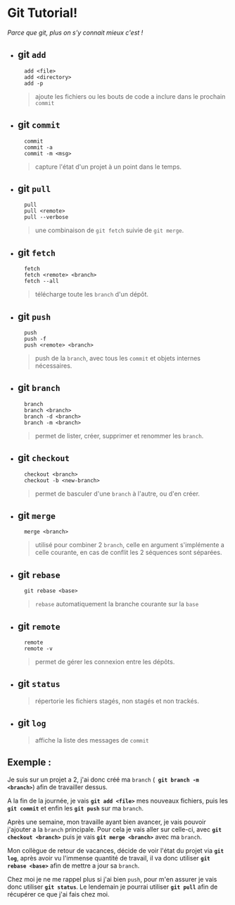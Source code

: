 #  Git Tutorial!

*Parce que git, plus on s'y connait mieux c'est !*

- git **`add`** 
	-
		add <file>
		add <directory> 
		add -p
	> ajoute les fichiers ou les bouts de code a inclure dans le prochain `commit`

- git **`commit`**
	- 
		commit
		commit -a
		commit -m <msg>
	> capture l'état d'un projet à un point dans le temps.

- git **`pull`**
	-	
		pull
		pull <remote>
		pull --verbose
	> une combinaison de `git fetch` suivie de `git merge`.

- git **`fetch`**
	-	
		fetch
		fetch <remote> <branch>
		fetch --all
	> télécharge toute les `branch` d'un dépôt.

- git **`push`**
	- 
		push
		push -f
		push <remote> <branch>
	> push de la `branch`, avec tous les `commit` et objets internes nécessaires.

- git **`branch`**
	- 
		branch
		branch <branch>
		branch -d <branch>
		branch -m <branch>
	> permet de lister, créer, supprimer et renommer les `branch`.

- git **`checkout`**
	- 
		checkout <branch>
		checkout -b <new-branch>
	> permet de basculer d'une `branch` à l'autre, ou d'en créer.

- git **`merge`** 
	- 
		merge <branch>
	> utilisé pour combiner 2 `branch`, celle en argument s'implémente a celle courante, en cas de conflit les 2 séquences sont séparées.

- git **`rebase`**
	- 
		git rebase <base>
	> `rebase` automatiquement la branche courante sur la `base`
	
- git **`remote`**
	- 
		remote
		remote -v
	> permet de gérer les connexion entre les dépôts.

- git **`status`**
	- 
	> répertorie les fichiers stagés, non stagés et non trackés.
	
- git **`log`**
	- 
	> affiche la liste des messages de `commit`

## Exemple :

Je suis sur un projet a 2, j'ai donc créé ma `branch` (**` git branch -m <branch>`**) afin de travailler dessus.

A la fin de la journée, je vais **`git add <file>`** mes nouveaux fichiers, puis les  **`git commit`** et enfin les **`git push`** sur ma `branch`.

Après une semaine, mon travaille ayant bien avancer, je vais pouvoir j'ajouter a la `branch` principale. Pour cela je vais aller sur celle-ci, avec **`git checkout <branch>`** puis je vais **`git merge <branch>`** avec ma `branch`.

Mon collègue de retour de vacances, décide de voir l'état du projet via **`git log`**, après avoir vu l'immense quantité de travail, il va donc utiliser **`git rebase <base>`** afin de mettre a jour sa `branch`. 

Chez moi je ne me rappel plus si j'ai bien `push`, pour m'en assurer je vais donc utiliser **`git status`**. Le lendemain je pourrai utiliser **`git pull`** afin de récupérer ce que j'ai fais chez moi.
